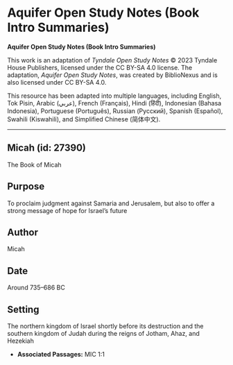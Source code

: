 # Aquifer Open Study Notes (Book Intro Summaries)

**Aquifer Open Study Notes (Book Intro Summaries)**

This work is an adaptation of *Tyndale Open Study Notes* © 2023 Tyndale House Publishers, licensed under the CC BY\-SA 4\.0 license. The adaptation, *Aquifer Open Study Notes*, was created by BiblioNexus and is also licensed under CC BY\-SA 4\.0\.

This resource has been adapted into multiple languages, including English, Tok Pisin, Arabic (عربي), French (Français), Hindi (हिंदी), Indonesian (Bahasa Indonesia), Portuguese (Português), Russian (Русский), Spanish (Español), Swahili (Kiswahili), and Simplified Chinese (简体中文).



--------------------------------

## Micah (id: 27390)

The Book of Micah

Purpose
-------

To proclaim judgment against Samaria and Jerusalem, but also to offer a strong message of hope for Israel’s future

Author
------

Micah

Date
----

Around 735–686 BC

Setting
-------

The northern kingdom of Israel shortly before its destruction and the southern kingdom of Judah during the reigns of Jotham, Ahaz, and Hezekiah

* **Associated Passages:** MIC 1:1

